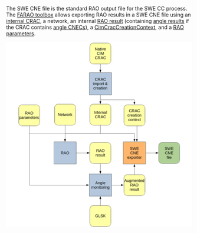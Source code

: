The SWE CNE file is the standard RAO output file for the SWE CC process.  
The [FARAO toolbox](https://github.com/farao-community/farao-core/tree/master/data/result-exporter/swe-cne-exporter)
allows exporting RAO results in a SWE CNE file using an [internal CRAC](/docs/input-data/crac/json), a network, an internal [RAO result](/docs/output-data/rao-result-json) 
(containing [angle results](/docs/engine/monitoring/angle-monitoring) if the CRAC contains [angle CNECs](/docs/input-data/crac/json#angle-cnecs)), 
a [CimCracCreationContext](/docs/input-data/crac/creation-context#cim), and a [RAO parameters](/docs/parameters).

![SWE CNE](/assets/img/swe-cne.png)